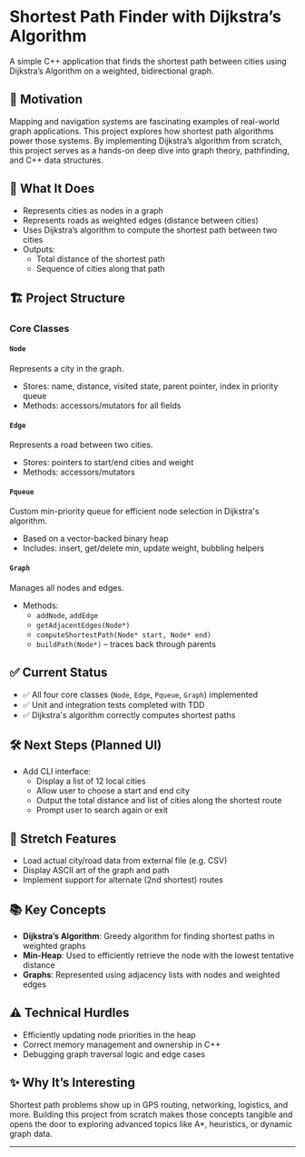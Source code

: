 # Shortest Path Finder with Dijkstra’s Algorithm

A simple C++ application that finds the shortest path between cities using Dijkstra’s Algorithm on a weighted, bidirectional graph.

## 🚀 Motivation

Mapping and navigation systems are fascinating examples of real-world graph applications. This project explores how shortest path algorithms power those systems. By implementing Dijkstra’s algorithm from scratch, this project serves as a hands-on deep dive into graph theory, pathfinding, and C++ data structures.

## 🧠 What It Does

- Represents cities as nodes in a graph
- Represents roads as weighted edges (distance between cities)
- Uses Dijkstra’s algorithm to compute the shortest path between two cities
- Outputs:
  - Total distance of the shortest path
  - Sequence of cities along that path

## 🏗️ Project Structure

### Core Classes

#### `Node`
Represents a city in the graph.
- Stores: name, distance, visited state, parent pointer, index in priority queue
- Methods: accessors/mutators for all fields

#### `Edge`
Represents a road between two cities.
- Stores: pointers to start/end cities and weight
- Methods: accessors/mutators

#### `Pqueue`
Custom min-priority queue for efficient node selection in Dijkstra's algorithm.
- Based on a vector-backed binary heap
- Includes: insert, get/delete min, update weight, bubbling helpers

#### `Graph`
Manages all nodes and edges.
- Methods:
  - `addNode`, `addEdge`
  - `getAdjacentEdges(Node*)`
  - `computeShortestPath(Node* start, Node* end)`
  - `buildPath(Node*)` – traces back through parents

## ✅ Current Status

- ✅ All four core classes (`Node`, `Edge`, `Pqueue`, `Graph`) implemented
- ✅ Unit and integration tests completed with TDD
- ✅ Dijkstra's algorithm correctly computes shortest paths

## 🛠️ Next Steps (Planned UI)
- Add CLI interface:
  - Display a list of 12 local cities
  - Allow user to choose a start and end city
  - Output the total distance and list of cities along the shortest route
  - Prompt user to search again or exit

## 🌟 Stretch Features
- Load actual city/road data from external file (e.g. CSV)
- Display ASCII art of the graph and path
- Implement support for alternate (2nd shortest) routes

## 📚 Key Concepts

- **Dijkstra’s Algorithm**: Greedy algorithm for finding shortest paths in weighted graphs
- **Min-Heap**: Used to efficiently retrieve the node with the lowest tentative distance
- **Graphs**: Represented using adjacency lists with nodes and weighted edges

## ⚠️ Technical Hurdles

- Efficiently updating node priorities in the heap
- Correct memory management and ownership in C++
- Debugging graph traversal logic and edge cases

## ✨ Why It’s Interesting

Shortest path problems show up in GPS routing, networking, logistics, and more. Building this project from scratch makes those concepts tangible and opens the door to exploring advanced topics like A*, heuristics, or dynamic graph data.

---
